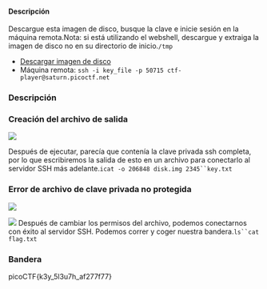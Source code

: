 #### Descripción
Descargue esta imagen de disco, busque la clave e inicie sesión en la máquina remota.Nota: si está utilizando el webshell, descargue y extraiga la imagen de disco no en su directorio de inicio.`/tmp`

- [Descargar imagen de disco](https://artifacts.picoctf.net/c/70/disk.img.gz)
- Máquina remota: `ssh -i key_file -p 50715 ctf-player@saturn.picoctf.net`

### Descripción
### Creación del archivo de salida

[![](https://camo.githubusercontent.com/04fe3a33cace17cbad762bd493e4d919d61283db73363bd824f0b6fabc949e05/68747470733a2f2f74616e2d6a756e7765692e6769746875622e696f2f4354462d57726974657570732f4173736574732f5069636f4354462d6f7065726174696f6e2d6f6e692d352e352e706e67)](https://camo.githubusercontent.com/04fe3a33cace17cbad762bd493e4d919d61283db73363bd824f0b6fabc949e05/68747470733a2f2f74616e2d6a756e7765692e6769746875622e696f2f4354462d57726974657570732f4173736574732f5069636f4354462d6f7065726174696f6e2d6f6e692d352e352e706e67)

Después de ejecutar, parecía que contenía la clave privada ssh completa, por lo que escribiremos la salida de esto en un archivo para conectarlo al servidor SSH más adelante.`icat -o 206848 disk.img 2345``key.txt`

### Error de archivo de clave privada no protegida

[![](https://camo.githubusercontent.com/6c10ed06cb3bb18aa0f0a3d3df34cfcaa71207c3638125f7335298c23a824ee2/68747470733a2f2f74616e2d6a756e7765692e6769746875622e696f2f4354462d57726974657570732f4173736574732f5069636f4354462d6f7065726174696f6e2d6f6e692d362e706e67)](https://camo.githubusercontent.com/6c10ed06cb3bb18aa0f0a3d3df34cfcaa71207c3638125f7335298c23a824ee2/68747470733a2f2f74616e2d6a756e7765692e6769746875622e696f2f4354462d57726974657570732f4173736574732f5069636f4354462d6f7065726174696f6e2d6f6e692d362e706e67)

[![](https://camo.githubusercontent.com/40f98ec2d6b1bca56b2dfcca7936b9ed10a430a2fadc31f3c23e5d9fec056a99/68747470733a2f2f74616e2d6a756e7765692e6769746875622e696f2f4354462d57726974657570732f4173736574732f5069636f4354462d6f7065726174696f6e2d6f6e692d372e706e67)](https://camo.githubusercontent.com/40f98ec2d6b1bca56b2dfcca7936b9ed10a430a2fadc31f3c23e5d9fec056a99/68747470733a2f2f74616e2d6a756e7765692e6769746875622e696f2f4354462d57726974657570732f4173736574732f5069636f4354462d6f7065726174696f6e2d6f6e692d372e706e67) Después de cambiar los permisos del archivo, podemos conectarnos con éxito al servidor SSH. Podemos correr y coger nuestra bandera.`ls``cat flag.txt`

### Bandera
picoCTF{k3y_5l3u7h_af277f77}